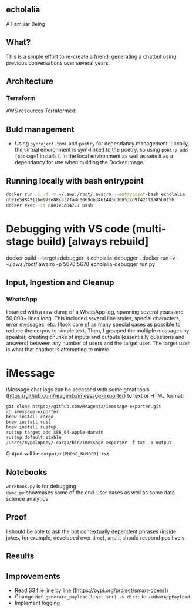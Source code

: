 ## echolalia
A Familiar Being

## What?
This is a simple effort to re-create a friend; generating a chatbot using previous conversations over several years.

## Architecture
### Terraform
AWS resources Terraformed:

## Buld management
- Using `pyproject.toml` and `poetry` for dependancy management. Locally, the virtual environment is sym-linked to the poetry, so using `poetry add [package]` installs it in the local environment as well as sets it as a dependancy for use when building the Docker image.

## Running locally with bash entrypoint
```bash
docker run -i -d -v ~/.aws:/root/.aws:ro --entrypoint=bash echolalia
dde1e5d84211be972e88ca377a4c0069db3461443c0dd53cd9f421f1a85b015b
docker exec -it dde1e5d84211 bash
```

# Debugging with VS code (multi-stage build) [always rebuild]
docker build --target=debugger -t echolalia-debugger .
docker run -v ~/.aws:/root/.aws:ro -p 5678:5678 echolalia-debugger run.py

## Input, Ingestion and Cleanup

### WhatsApp
I started with a raw dump of a WhatsApp log, spanning several years and 50,000+ lines long. This included several line styles, special characters, error messages, etc. I took care of as many special cases as possible to reduce the corpus to simple text. Then, I grouped the multiple messages by speaker, creating chunks of inputs and outputs (essentially questions and answers) between any number of users and the target user. The target user is what that chatbot is attempting to mimic. 

# iMessage
iMessage chat logs can be accessed with some great tools (https://github.com/reagentx/imessage-exporter) to text or HTML format: 

```
git clone https://github.com/ReagentX/imessage-exporter.git
cd imessage-exporter
brew install cargo
brew install rust
brew install rustup
rustup target add x86_64-apple-darwin
rustup default stable
/Users/mypolopony/.cargo/bin/imessage-exporter -f txt -o output
```

Output will be `output/+[PHONE_NUMBER].txt`

## Notebooks
`workbook.py` is for debugging  
`demo.py` showcases some of the end-user cases as well as some data science analytics

## Proof
I should be able to ask the bot contextually dependent phrases (inside jokes, for example, developed over time), and it should respond positively.

## Results

## Improvements

- Read S3 file line by line ([https://pypi.org/project/smart-open/])
- Change `def generate_payload(line: str) -> dict:` to `->WhatAppPayload`
- Implement logging
